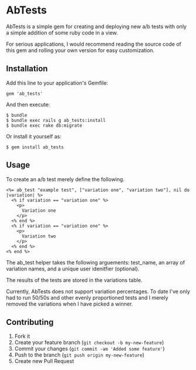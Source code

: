 # AbTests

AbTests is a simple gem for creating and deploying new a/b tests with only a simple addition of some ruby code in a view.

For serious applications, I would recommend reading the source code of this gem and rolling your own version for easy customization.

## Installation

Add this line to your application's Gemfile:

    gem 'ab_tests'

And then execute:

    $ bundle
    $ bundle exec rails g ab_tests:install
    $ bundle exec rake db:migrate

Or install it yourself as:

    $ gem install ab_tests

## Usage

To create an a/b test merely define the following.

    <%= ab_test "example test", ["variation one", "variation two"], nil do |variation| %>
      <% if variation == "variation one" %>
        <p>
          Variation one
        </p>
      <% end %>
      <% if variation == "variation one" %>
        <p>
          Variation two
        </p>
      <% end %>
    <% end %>


The ab_test helper takes the following arguements: test_name, an array of variation names, and a unique user idenitfier (optional).

The results of the tests are stored in the variations table.


Currently, AbTests does not support variation percentages.  To date I've only had to run 50/50s and other evenly proportioned tests and I merely removed the variations when I have picked a winner. 




## Contributing

1. Fork it
2. Create your feature branch (`git checkout -b my-new-feature`)
3. Commit your changes (`git commit -am 'Added some feature'`)
4. Push to the branch (`git push origin my-new-feature`)
5. Create new Pull Request
